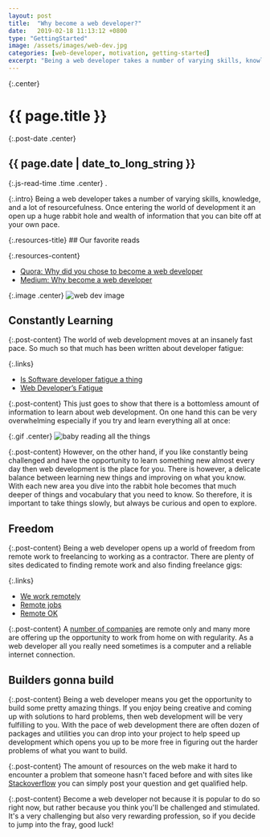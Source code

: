 ```yaml
---
layout: post
title:  "Why become a web developer?"
date:   2019-02-18 11:13:12 +0800
type: "GettingStarted"
image: /assets/images/web-dev.jpg
categories: [web-developer, motivation, getting-started]
excerpt: "Being a web developer takes a number of varying skills, knowledge, and a lot of resourcefulness. Once entering the world of development it an open up a  huge rabbit hole and wealth of information that you can bite off at your own pace."
---
```


{:.center}
# {{ page.title }}

{:.post-date .center}
## {{ page.date | date_to_long_string }}

{:.js-read-time .time .center}
.

{:.intro}
Being a web developer takes a number of varying skills, knowledge, and a lot
of resourcefulness. Once entering the world of development it an open up a 
huge rabbit hole and wealth of information that you can bite off at your own
pace.

<div class="resources-container" markdown="1">
{:.resources-title}
## Our favorite reads

{:.resources-content}
* [Quora: Why did you chose to become a web developer](https://www.quora.com/Why-did-you-chose-to-become-a-web-developer)
* [Medium: Why become a web developer](https://medium.com/enspiral-dev-academy/why-become-a-web-developer-cede4e48ca3a)
</div>

{:.image .center}
![web dev image]({{page.image}})

## Constantly Learning

{:.post-content}
The world of web development moves at an insanely fast pace. So much so that much has
been written about developer fatigue: 

{:.links}
* [Is Software developer fatigue a thing](https://dev.to/rhymes/is-software-developer-fatigue-a-thing-2a09)
*  [Web Developer’s Fatigue](https://medium.com/simply/web-developers-fatigue-90e0e6d40dd5)

{:.post-content}
This just goes to show that there is a bottomless amount of information to learn
about web development. On one hand this can be very overwhelming especially
if you try and learn everything all at once:

{:.gif .center}
![baby reading all the things](https://media.giphy.com/media/NN0hIFfU8htug/giphy.gif "Logo Title Text 1")

{:.post-content}
However, on the other hand, if you like constantly being challenged and have the opportunity
to learn something new almost every day then web development is the place for you.
There is however, a delicate balance between learning new things and improving
on what you know. With each new area you dive into the rabbit hole becomes that much deeper
of things and vocabulary that you need to know. So therefore, it is important
to take things slowly, but always be curious and open to explore.
## Freedom

{:.post-content}
Being a web developer opens up a world of freedom from remote work to freelancing
to working as a contractor. There are plenty of sites dedicated to finding 
remote work and also finding freelance gigs:

{:.links}
* [We work remotely](https://weworkremotely.com/)
* [Remote jobs](https://remote.co/remote-jobs/)
* [Remote OK](https://remoteok.io/)

{:.post-content}
A [number of companies](https://github.com/yanirs/established-remote) are remote only 
and many more are offering up the opportunity to work from home on with regularity.
As a web developer all you really need sometimes is a computer and a reliable
internet connection.

## Builders gonna build

{:.post-content}
Being a web developer means you get the opportunity to build some pretty amazing things.
If you enjoy being creative and coming up with solutions to hard problems, then
web development will be very fulfilling to you. With the pace of web development
there are often dozen of packages and utilities you can drop into your project
to help speed up development which opens you up to be more free in figuring out
the harder problems of what you want to build. 

{:.post-content}
The amount of resources on the
web make it hard to encounter a problem that someone hasn't faced before and with
sites like [Stackoverflow](http://stackoverflow.com) you can simply post your question and get qualified help.

{:.post-content}
Become a web developer not because it is popular to do so right now, but rather
because you think you'll be challenged and stimulated. It's a very challenging but also very
rewarding profession, so if you decide to jump into the fray, good luck!
